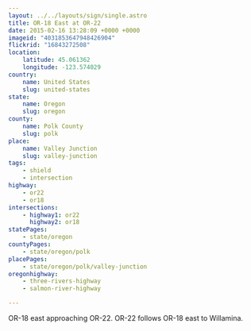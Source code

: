 ```yaml
---
layout: ../../layouts/sign/single.astro
title: OR-18 East at OR-22
date: 2015-02-16 13:28:09 +0000 +0000
imageid: "4031853647948426904"
flickrid: "16843272508"
location:
    latitude: 45.061362
    longitude: -123.574029
country:
    name: United States
    slug: united-states
state:
    name: Oregon
    slug: oregon
county:
    name: Polk County
    slug: polk
place:
    name: Valley Junction
    slug: valley-junction
tags:
    - shield
    - intersection
highway:
    - or22
    - or18
intersections:
    - highway1: or22
      highway2: or18
statePages:
    - state/oregon
countyPages:
    - state/oregon/polk
placePages:
    - state/oregon/polk/valley-junction
oregonhighway:
    - three-rivers-highway
    - salmon-river-highway

---
```

OR-18 east approaching OR-22.  OR-22 follows OR-18 east to Willamina.